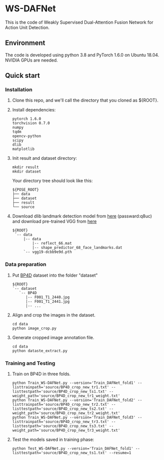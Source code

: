 # WS-DAFNet
This is the code of Weakly Supervised Dual-Attention Fusion Network for Action Unit Detection.

## Environment
The code is developed using python 3.8 and PyTorch 1.6.0 on Ubuntu 18.04. NVIDIA GPUs are needed.

## Quick start
### Installation
1. Clone this repo, and we'll call the directory that you cloned as ${ROOT}.
2. Install dependencies:
   ```
   pytorch 1.6.0
   torchvision 0.7.0
   numpy
   tqdm
   opencv-python
   scipy
   dlib
   matplotlib
   ```
3. Init result and dataset directory:
   ```
   mkdir result 
   mkdir dataset
   ```
   
   Your directory tree should look like this:

   ```
   ${POSE_ROOT}
   ├── data
   ├── dataset
   ├── result
   └── source
   ```
4. Download dlib landmark detection model from [here](https://pan.baidu.com/s/1XiLL4S7Q23Tzpic09eWOIw) (passward:q8uc) and download pre-trained VGG from [here](https://download.pytorch.org/models/vgg19-dcbb9e9d.pth)
   ```
   ${ROOT}
    `-- data
        |-- data
            |-- reflect_66.mat
            |-- shape_predictor_68_face_landmarks.dat
		`-- vgg19-dcbb9e9d.pth
   ```
   
### Data preparation
1. Put [BP4D](http://www.cs.binghamton.edu/~lijun/Research/3DFE/3DFE_Analysis.html) dataset into the folder "dataset"
   ```
   ${ROOT}
   `-- dataset
      `-- BP4D
         |-- F001_T1_2440.jpg
         |-- F001_T1_2441.jpg
         |-- ... 
   ```
2. Align and crop the images in the dataset.
   ```
   cd data 
   python image_crop.py
   ```
3. Generate cropped image annotation file.
   ```
   cd data 
   python dataste_extract.py
   ```
### Training and Testing
1. Train on BP4D in three folds.
   ```
   python Train_WS-DAFNet.py --version='Train_DAFNet_fold1' --listtrainpath='source/BP4D_crop_new_tr1.txt' --listtestpath='source/BP4D_crop_new_ts1.txt' --weight_path='source/BP4D_crop_new_tr1_weight.txt'
   python Train_WS-DAFNet.py --version='Train_DAFNet_fold2' --listtrainpath='source/BP4D_crop_new_tr2.txt' --listtestpath='source/BP4D_crop_new_ts2.txt' --weight_path='source/BP4D_crop_new_tr2_weight.txt'
   python Train_WS-DAFNet.py --version='Train_DAFNet_fold3' --listtrainpath='source/BP4D_crop_new_tr3.txt' --listtestpath='source/BP4D_crop_new_ts3.txt' --weight_path='source/BP4D_crop_new_tr3_weight.txt'
   ```
2. Test the models saved in training phase:
   ```
   python Test_WS-DAFNet.py --version='Train_DAFNet_fold1' --listtestpath='source/BP4D_crop_new_ts1.txt' --resume=1
   ```
